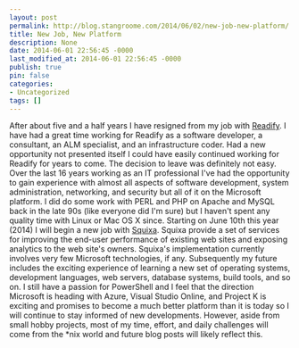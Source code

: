```yaml
---
layout: post
permalink: http://blog.stangroome.com/2014/06/02/new-job-new-platform/
title: New Job, New Platform
description: None
date: 2014-06-01 22:56:45 -0000
last_modified_at: 2014-06-01 22:56:45 -0000
publish: true
pin: false
categories:
- Uncategorized
tags: []
---
```

After about five and a half years I have resigned from my job with [Readify](http://readify.net/). I have had a great time working for Readify as a software developer, a consultant, an ALM specialist, and an infrastructure coder. Had a new opportunity not presented itself I could have easily continued working for Readify for years to come. The decision to leave was definitely not easy. Over the last 16 years working as an IT professional I've had the opportunity to gain experience with almost all aspects of software development, system administration, networking, and security but all of it on the Microsoft platform. I did do some work with PERL and PHP on Apache and MySQL back in the late 90s (like everyone did I'm sure) but I haven't spent any quality time with Linux or Mac OS X since. Starting on June 10th this year (2014) I will begin a new job with [Squixa](http://www.squixa.com/). Squixa provide a set of services for improving the end-user performance of existing web sites and exposing analytics to the web site's owners. Squixa's implementation currently involves very few Microsoft technologies, if any. Subsequently my future includes the exciting experience of learning a new set of operating systems, development languages, web servers, database systems, build tools, and so on. I still have a passion for PowerShell and I feel that the direction Microsoft is heading with Azure, Visual Studio Online, and Project K is exciting and promises to become a much better platform than it is today so I will continue to stay informed of new developments. However, aside from small hobby projects, most of my time, effort, and daily challenges will come from the *nix world and future blog posts will likely reflect this.
